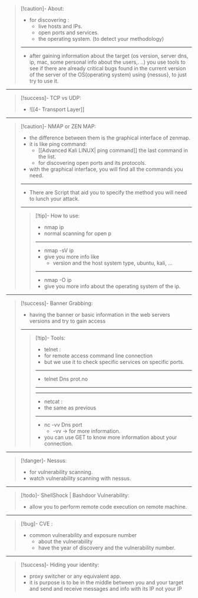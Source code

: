 >[!caution]- About:
>- for discovering :
>	- live hosts and IPs.
>	- open ports and services.
>	- the operating system. (to detect your methodology)
>---
>- after gaining information about the target (os version, server dns, ip, mac, some personal info about the users,. ..) you use tools to see if there are already critical bugs found in the current version of the server of the OS(operating system) using {nessus}, to just try to use it.

---

>[!success]- TCP vs UDP:
>- ![[4- Transport Layer]]

---

>[!caution]- NMAP or ZEN MAP:
>- the difference between them is the graphical interface of zenmap.
>- it is like ping command:
>	- [[Advanced Kali LINUX| ping command]]  the last command in the list.
>	- for discovering open ports and its protocols.
>- with the graphical interface, you will find all the commands you need.
>---
>- There are Script that aid you to specify the method you will need to lunch your attack.
>--- 
>>[!tip]- How to use:
>>- nmap ip
>>	- normal scanning for open p
>>----
>>- nmap -sV ip 
>>	- give you more info like
>>		- version and the host system type, ubuntu, kali, ...
>>---
>>- nmap -O ip
>>	- give you more info about the operating system of the ip.

----

>[!success]- Banner Grabbing:
>- having the banner or basic information in the web servers versions and try to gain access
>---
>>[!tip]- Tools:
>>- telnet :
>>	- for remote access command line connection
>>	- but we use it to check specific services on specific ports.
>>	---
>>	- telnet Dns prot.no
>>	---
>>---
>>- netcat :
>>	- the same as previous
>>	---
>>	- nc -vv Dns port
>>		- -vv -> for more information.
>>	- you can use GET to know more information about your connection.

--- 

>[!danger]- Nessus:
>- for vulnerability scanning.
>- watch vulnerability scanning with nessus.

---

>[!todo]- ShellShock | Bashdoor Vulnerability:
>- allow you to perform remote code execution on remote machine.

---

>[!bug]- CVE :
>- common vulnerability and exposure number
>	- about the vulnerability
>	- have the year of discovery and the vulnerability number.

---

>[!success]- Hiding your identity:
>- proxy switcher or any equivalent app.
>- it is purpose is to be in the middle between you and your target and send and receive messages and info with its IP not your IP







